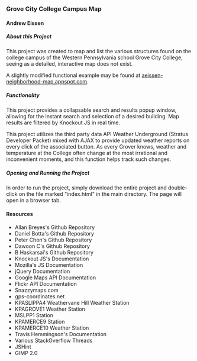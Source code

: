 ### Grove City College Campus Map ###

#### Andrew Eissen ####

##### About this Project #####
This project was created to map and list the various structures found on the college campus of the Western Pennsylvania school Grove City College, seeing as a detailed, interactive map does not exist.

A slightly modified functional example may be found at <a href="aeissen-neighborhood-map.appspot.com">aeissen-neighborhood-map.appspot.com</a>.

##### Functionality #####
This project provides a collapsable search and results popup window, allowing for the instant search and selection of a desired building. Map results are filtered by Knockout JS in real time.

This project utilizes the third party data API Weather Underground (Stratus Developer Packet) mixed with AJAX to provide updated weather reports on every click of the associated button. As every Grover knows, weather and temperature at the College often change at the most irrational and inconvenient moments, and this function helps track such changes.

##### Opening and Running the Project #####
In order to run the project, simply download the entire project and double-click on the file marked "index.html" in the main directory. The page will open in a browser tab.

#### Resources ####
 - Allan Breyes's Github Repository
 - Daniel Botta's Github Repository
 - Peter Chon's Github Repository
 - Dawoon C's Github Repository
 - B Haskarsai's Github Repository
 - Knockout JS's Documentation
 - Mozilla's JS Documentation
 - jQuery Documentation
 - Google Maps API Documentation
 - Flickr API Documentation
 - Snazzymaps.com
 - gps-coordinates.net
 - KPASLIPPA4 Weathervane Hill Weather Station
 - KPAGROVE1 Weather Station
 - MSLPP1 Station
 - KPAMERCE9 Station
 - KPAMERCE10 Weather Station
 - Travis Hemmingson's Documentation
 - Various StackOverflow Threads
 - JSHint
 - GIMP 2.0
